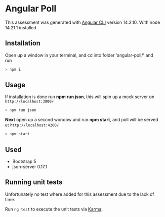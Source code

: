 # Angular Poll

This assessment was generated with [Angular CLI](https://github.com/angular/angular-cli) version 14.2.10.
With node 14.21.1 installed

## Installation

Open up a window in your terminal, and cd into folder 'angular-poll/' and run

```bash
> npm i
```

## Usage

If installation is done run **npm run json**, this will spin up a mock server on `http://localhost:3000/`

```bash
> npm run json
```

**Next** open up a second wondow and run **npm start**, and poll will be served at `http://localhost:4200/`

```bash
> npm start
```

## Used

- Bootstrap 5
- json-server 0.17.1

## Running unit tests

Unfortunately no test where added for this assessment due to the lack of time.

Run `ng test` to execute the unit tests via [Karma](https://karma-runner.github.io).
